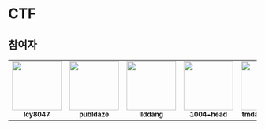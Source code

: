 # CTF
## 참여자
<!-- ALL-CONTRIBUTORS-LIST:START - Do not remove or modify this section -->
<!-- prettier-ignore-start -->
<!-- markdownlint-disable -->
<table>
  <tr>
    <td align="center"><a href="https://github.com/lcy8047"><img src="https://avatars.githubusercontent.com/u/35690965?v=4" width="100px;" alt=""/><br /><sub><b>lcy8047</b></sub></a></td>
    <td align="center"><a href="https://github.com/publdaze"><img src="https://avatars.githubusercontent.com/u/78250089?v=4" width="100px;" alt=""/><br /><sub><b>publdaze</b></sub></a></td>
    <td align="center"><a href="https://github.com/llddang"><img src="https://avatars.githubusercontent.com/u/77055208?v=4" width="100px;" alt=""/><br /><sub><b>llddang</b></sub></a></td>
    <td align="center"><a href="https://github.com/1004-head"><img src="https://avatars.githubusercontent.com/u/65378326?v=4" width="100px;" alt=""/><br /><sub><b>1004-head</b></sub></a></td>
    <td align="center"><a href="https://github.com/tmdals010126"><img src="https://avatars.githubusercontent.com/u/26674692?v=4" width="100px;" alt=""/><br /><sub><b>tmdals010126</b></sub></a></td>
    <td align="center"><a href="https://github.com/chagieun"><img src="https://avatars.githubusercontent.com/u/90942759?v=4" width="100px;" alt=""/><br /><sub><b>chagieun</b></sub></a></td>
  </tr>
</table>

<!-- markdownlint-restore -->
<!-- prettier-ignore-end -->

<!-- ALL-CONTRIBUTORS-LIST:END -->
